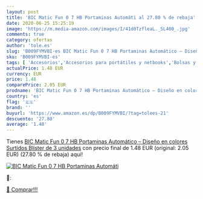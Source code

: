 ```yaml
---
layout: post
title: 'BIC Matic Fun 0 7 HB Portaminas Automáti al 27.80 % de rebaja'
date: 2020-06-25 15:25:19
image: 'https://m.media-amazon.com/images/I/41d0TzfleaL._SL400_.jpg'
comments: true
category: ofertas
author: 'tole.es'
slug: 'B009FYMVBI-es BIC Matic Fun 0 7 HB Portaminas Automático – Diseño en...'
sku: 'B009FYMVBI-es'
tags: [ 'Accesorios','Accesorios para portátiles y netbooks','Bolsas y fundas para portátiles y netbooks','Informática','Mochilas para portátiles y netbooks','portaminas', ]
actualPrice: 1.48 EUR
currency: EUR
price: 1.48
comparePrice: 2.05 EUR
prodname: 'BIC Matic Fun 0 7 HB Portaminas Automático – Diseño en colores Surtidos  Blíster de 3 unidades'
country: 'es'
flag: '🇪🇸'
brand: ''
buyurl: 'https://www.amazon.es/dp/B009FYMVBI/?tag=tolees-21'
descuento: '27.80'
average: '1.48'
---
```


Tienes [BIC Matic Fun 0 7 HB Portaminas Automático – Diseño en colores Surtidos  Blíster de 3 unidades](https://www.amazon.es/dp/B009FYMVBI/?tag=tolees-21) con precio final de  1.48 EUR (original: 2.05 EUR) (27.80 %  de rebaja) aqui!

[![BIC Matic Fun 0 7 HB Portaminas Automáti](https://m.media-amazon.com/images/I/41d0TzfleaL._SL400_.jpg)](https://www.amazon.es/dp/B009FYMVBI/?tag=tolees-21)

🔎:


[🛒 Comprar!!!](https://www.amazon.es/dp/B009FYMVBI/?tag=tolees-21)
